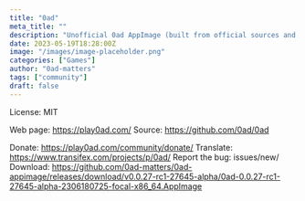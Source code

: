 ```yaml
---
title: "0ad"
meta_title: ""
description: "Unofficial 0ad AppImage (built from official sources and data)"
date: 2023-05-19T18:28:00Z
image: "/images/image-placeholder.png"
categories: ["Games"]
author: "0ad-matters"
tags: ["community"]
draft: false
---
```

License: MIT

Web page: https://play0ad.com/
Source: https://github.com/0ad/0ad

Donate: https://play0ad.com/community/donate/
Translate: https://www.transifex.com/projects/p/0ad/
Report the bug: issues/new/
Download: https://github.com/0ad-matters/0ad-appimage/releases/download/v0.0.27-rc1-27645-alpha/0ad-0.0.27-rc1-27645-alpha-2306180725-focal-x86_64.AppImage
